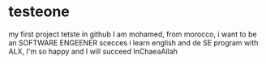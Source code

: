 # testeone
my first project tetste in github 
I am mohamed, from morocco, i want to be an SOFTWARE ENGEENER scecces
i learn english and de SE program with ALX, I'm so happy and I will succeed InChaeaAllah 
